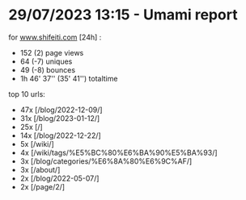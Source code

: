 # 29/07/2023 13:15 - Umami report
for www.shifeiti.com [24h] :

 - 152 (2) page views
 - 64 (-7) uniques
 - 49 (-8) bounces
 - 1h 46' 37'' (35' 41'') totaltime


top 10 urls:
 - 47x [/blog/2022-12-09/]
 - 31x [/blog/2023-01-12/]
 - 25x [/]
 - 14x [/blog/2022-12-22/]
 - 5x [/wiki/]
 - 4x [/wiki/tags/%E5%BC%80%E6%BA%90%E5%BA%93/]
 - 3x [/blog/categories/%E6%8A%80%E6%9C%AF/]
 - 3x [/about/]
 - 2x [/blog/2022-05-07/]
 - 2x [/page/2/]


